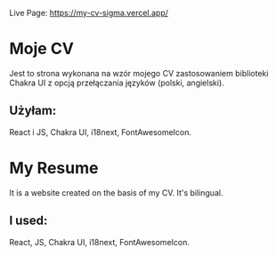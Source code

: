 Live Page:
https://my-cv-sigma.vercel.app/

# Moje CV

Jest to strona wykonana na wzór mojego CV zastosowaniem biblioteki Chakra UI z opcją przełączania języków (polski, angielski). 

## Użyłam:

React i JS, Chakra UI, i18next, FontAwesomeIcon.

# My Resume

It is a website created on the basis of my CV. It's bilingual. 

## I used:

React, JS,  Chakra UI, i18next, FontAwesomeIcon.
